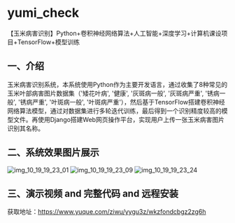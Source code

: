 # yumi_check
【玉米病害识别】Python+卷积神经网络算法+人工智能+深度学习+计算机课设项目+TensorFlow+模型训练

## 一、介绍
玉米病害识别系统，本系统使用Python作为主要开发语言，通过收集了8种常见的玉米叶部病害图片数据集（'矮花叶病', '健康', '灰斑病一般', '灰斑病严重', '锈病一般', '锈病严重', '叶斑病一般', '叶斑病严重'），然后基于TensorFlow搭建卷积神经网络算法模型，通过对数据集进行多轮迭代训练，最后得到一个识别精度较高的模型文件。再使用Django搭建Web网页操作平台，实现用户上传一张玉米病害图片识别其名称。

## 二、系统效果图片展示
![img_10_19_19_23_01](https://github.com/user-attachments/assets/0f19fabc-68e8-4192-99db-95ba416c5cbe)
![img_10_19_19_23_09](https://github.com/user-attachments/assets/f63e5d3f-fdd0-43f1-8e5e-42e88b3a39d1)
![img_10_19_19_23_24](https://github.com/user-attachments/assets/221cea5b-80b6-4c65-acc1-1acea24e2210)
## 三、演示视频 and 完整代码 and 远程安装
获取地址：https://www.yuque.com/ziwu/yygu3z/wkzfondcbgz2zg6h
